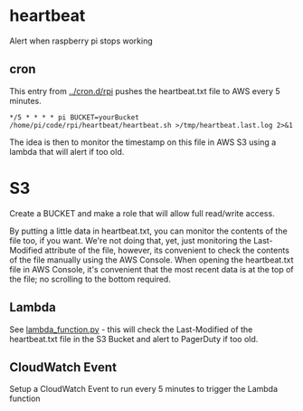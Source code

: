 # heartbeat

Alert when raspberry pi stops working

## cron

This entry from [../cron.d/rpi](../cron.d/rpi) pushes the heartbeat.txt file to AWS every 5 minutes.

```
*/5 * * * * pi BUCKET=yourBucket /home/pi/code/rpi/heartbeat/heartbeat.sh >/tmp/heartbeat.last.log 2>&1
```

The idea is then to monitor the timestamp on this file in AWS S3 using a lambda that will alert if too old.

# S3

Create a BUCKET and make a role that will allow full read/write access.

By putting a little data in heartbeat.txt, you can monitor the contents of the file too, if you want. We're not doing that, yet, just monitoring the Last-Modified attribute of the file, however, its convenient to check the contents of the file manually using the AWS Console. When opening the heartbeat.txt file in AWS Console, it's convenient that the most recent data is at the top of the file; no scrolling to the bottom required.

## Lambda 

See [lambda_function.py](lambda_function.py) - this will check the Last-Modified of the heartbeat.txt file in the S3 Bucket and alert to PagerDuty if too old.

## CloudWatch Event

Setup a CloudWatch Event to run every 5 minutes to trigger the Lambda function

